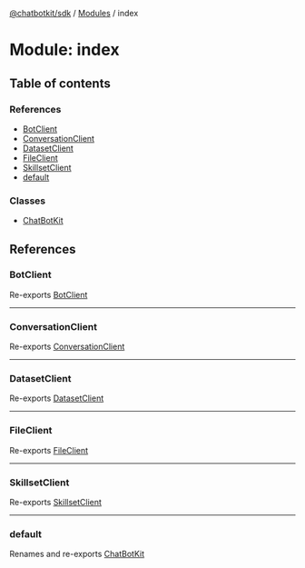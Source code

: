 [@chatbotkit/sdk](../README.md) / [Modules](../modules.md) / index

# Module: index

## Table of contents

### References

- [BotClient](index.md#botclient)
- [ConversationClient](index.md#conversationclient)
- [DatasetClient](index.md#datasetclient)
- [FileClient](index.md#fileclient)
- [SkillsetClient](index.md#skillsetclient)
- [default](index.md#default)

### Classes

- [ChatBotKit](../classes/index.ChatBotKit.md)

## References

### BotClient

Re-exports [BotClient](../classes/bot.BotClient.md)

___

### ConversationClient

Re-exports [ConversationClient](../classes/conversation.ConversationClient.md)

___

### DatasetClient

Re-exports [DatasetClient](../classes/dataset.DatasetClient.md)

___

### FileClient

Re-exports [FileClient](../classes/file.FileClient.md)

___

### SkillsetClient

Re-exports [SkillsetClient](../classes/skillset.SkillsetClient.md)

___

### default

Renames and re-exports [ChatBotKit](../classes/index.ChatBotKit.md)
